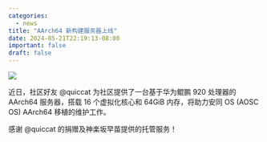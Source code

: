```yaml
---
categories:
  - news
title: "AArch64 新构建服务器上线"
date: 2024-05-21T22:19:13-08:00
important: false
draft: false
---
```

![](/assets/coffee-break/20240526/imgs/aarch64-new-server.png)

近日，社区好友 @quiccat 为社区提供了一台基于华为鲲鹏 920 处理器的 AArch64 服务器，搭载 16 个虚拟化核心和 64GiB 内存，将助力安同 OS (AOSC OS) AArch64 移植的维护工作。

感谢 @quiccat 的捐赠及神楽坂早苗️提供的托管服务！
